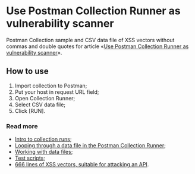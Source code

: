 # Use Postman Collection Runner as vulnerability scanner

Postman Collection sample and CSV data file of XSS vectors without commas and double quotes for article «[Use Postman Collection Runner as vulnerability scanner](https://medium.com/@adequatica/use-postman-collection-runner-as-vulnerability-scanner-aff7471c94fb)».

## How to use

1. Import collection to Postman;
2. Put your host in request URL field;
3. Open Collection Runner;
4. Select CSV data file;
5. Click [RUN].

### Read more

* [Intro to collection runs](https://learning.getpostman.com/docs/postman/collection_runs/intro_to_collection_runs/);
* [Looping through a data file in the Postman Collection Runner](https://blog.getpostman.com/2018/04/11/looping-through-a-data-file-in-the-postman-collection-runner/);
* [Working with data files](https://learning.getpostman.com/docs/postman/collection_runs/working_with_data_files/);
* [Test scripts](https://learning.getpostman.com/docs/postman/scripts/test_scripts/);
* [666 lines of XSS vectors, suitable for attacking an API](https://gist.github.com/JohannesHoppe/5612274).
